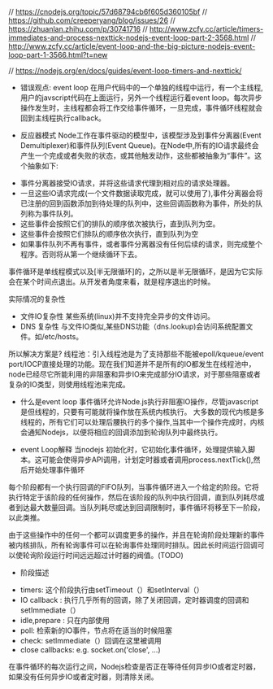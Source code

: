 // https://cnodejs.org/topic/57d68794cb6f605d360105bf
// https://github.com/creeperyang/blog/issues/26
// https://zhuanlan.zhihu.com/p/30741716
// http://www.zcfy.cc/article/timers-immediates-and-process-nexttick-nodejs-event-loop-part-2-3568.html
// http://www.zcfy.cc/article/event-loop-and-the-big-picture-nodejs-event-loop-part-1-3566.html?t=new

// https://nodejs.org/en/docs/guides/event-loop-timers-and-nexttick/

- 错误观点:
event loop 在用户代码中的一个单独的线程中运行，有一个主线程,用户的javscript代码在上面运行，另外一个线程运行着event loop。每次异步操作发生时，主线程都会将工作交给事件循环，一旦完成，事件循环线程就会回到主线程执行callback。

- 反应器模式
Node工作在事件驱动的模型中，该模型涉及到事件分离器(Event Demultiplexer)和事件队列(Event Queue)。在Node中,所有的IO请求最终会产生一个完成或者失败的状态，或其他触发动作，这些都被抽象为“事件”。这个抽象如下:
* 事件分离器接受IO请求，并将这些请求代理到相对应的请求处理器。
* 一旦这些IO请求完成(一个文件数据读取完成，就可以使用了),事件分离器会将已注册的回到函数添加到待处理的队列中，这些回调函数称为事件，所处的队列称为事件队列。
* 这些事件会按照它们的排队的顺序依次被执行，直到队列为空。
* 这些事件会按照它们排队的顺序依次执行，直到队列为空
* 如果事件队列不再有事件，或者事件分离器没有任何后续的请求，则完成整个程序。否则将从第一个继续循环下去。

事件循环是单线程模式以及[半无限循环]的，之所以是半无限循环，是因为它实际会在某个时间点退出。从开发者角度来看，就是程序退出的时候。

实际情况的复杂性
* 文件IO复杂性
某些系统(linux)并不支持完全异步的文件访问。
* DNS 复杂性
与文件IO类似,某些DNS功能（dns.lookup)会访问系统配置文件。如/etc/hosts。

所以解决方案是?
线程池：引入线程池是为了支持那些不能被epoll/kqueue/event port/IOCP直接处理的功能。现在我们知道并不是所有的IO都发生在线程池中，node已经尽它所能利用的非阻塞和异步IO来完成部分IO请求，对于那些阻塞或者复杂的IO类型，则使用线程池来完成。


- 什么是event loop
事件循环允许Node.js执行非阻塞IO操作，尽管javascript是但线程的，只要有可能就将操作放在系统内核执行。
大多数的现代内核是多线程的，所有它们可以处理后腰执行的多个操作,当其中一个操作完成时，内核会通知Nodejs，以便将相应的回调添加到轮询队列中最终执行。

- event Loop解释
当nodejs 初始化时，它初始化事件循环，处理提供输入脚本。这可能会使得异步API调用，计划定时器或者调用process.nextTick(),然后开始处理事件循环

每个阶段都有一个执行回调的FIFO队列，当事件循环进入一个给定的阶段。它将执行特定于该阶段的任何操作，然后在该阶段的队列中执行回调，直到队列耗尽或者到达最大数量回调。当队列耗尽或达到回调限制时，事件循环将移至下一阶段，以此类推。

由于这些操作中的任何一个都可以调度更多的操作，并且在轮询阶段处理新的事件被内核排队，所有轮询事件可以在轮询事件处理同时排队。因此长时间运行回调可以使轮询阶段运行时间远远超过计时器的阀值。(TODO)


- 阶段描述
* timers: 这个阶段执行由setTimeout（）和setInterval（）
* IO callback : 执行几乎所有的回调，除了关闭回调，定时器调度的回调和setImmediate（）
* idle,prepare : 只在内部使用
* poll: 检索新的IO事件，节点将在适当的时候阻塞
* check: setImmediate（）回调在这里被调用
* close callbacks: e.g. socket.on('close', ...)

在事件循环的每次运行之间，Nodejs检查是否正在等待任何异步IO或者定时器，如果没有任何异步IO或者定时器，则清除关闭。
